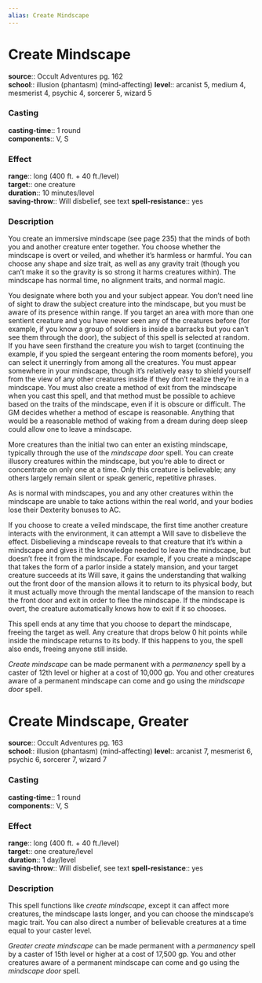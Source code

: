 ```yaml
---
alias: Create Mindscape
---
```


# Create Mindscape 

**source**:: Occult Adventures pg. 162  
**school**:: illusion (phantasm) (mind-affecting)
**level**:: arcanist 5, medium 4, mesmerist 4, psychic 4, sorcerer 5, wizard 5

### Casting 

**casting-time**:: 1 round  
**components**:: V, S

### Effect 

**range**:: long (400 ft. + 40 ft./level)  
**target**:: one creature  
**duration**:: 10 minutes/level  
**saving-throw**:: Will disbelief, see text
**spell-resistance**:: yes

### Description 

You create an immersive mindscape (see page 235) that the minds of both you and another creature enter together. You choose whether the mindscape is overt or veiled, and whether it’s harmless or harmful. You can choose any shape and size trait, as well as any gravity trait (though you can’t make it so the gravity is so strong it harms creatures within). The mindscape has normal time, no alignment traits, and normal magic.  
  
You designate where both you and your subject appear. You don’t need line of sight to draw the subject creature into the mindscape, but you must be aware of its presence within range. If you target an area with more than one sentient creature and you have never seen any of the creatures before (for example, if you know a group of soldiers is inside a barracks but you can’t see them through the door), the subject of this spell is selected at random. If you have seen firsthand the creature you wish to target (continuing the example, if you spied the sergeant entering the room moments before), you can select it unerringly from among all the creatures. You must appear somewhere in your mindscape, though it’s relatively easy to shield yourself from the view of any other creatures inside if they don’t realize they’re in a mindscape. You must also create a method of exit from the mindscape when you cast this spell, and that method must be possible to achieve based on the traits of the mindscape, even if it is obscure or difficult. The GM decides whether a method of escape is reasonable. Anything that would be a reasonable method of waking from a dream during deep sleep could allow one to leave a mindscape.  
  
More creatures than the initial two can enter an existing mindscape, typically through the use of the *mindscape door* spell. You can create illusory creatures within the mindscape, but you’re able to direct or concentrate on only one at a time. Only this creature is believable; any others largely remain silent or speak generic, repetitive phrases.  
  
As is normal with mindscapes, you and any other creatures within the mindscape are unable to take actions within the real world, and your bodies lose their Dexterity bonuses to AC.  
  
If you choose to create a veiled mindscape, the first time another creature interacts with the environment, it can attempt a Will save to disbelieve the effect. Disbelieving a mindscape reveals to that creature that it’s within a mindscape and gives it the knowledge needed to leave the mindscape, but doesn’t free it from the mindscape. For example, if you create a mindscape that takes the form of a parlor inside a stately mansion, and your target creature succeeds at its Will save, it gains the understanding that walking out the front door of the mansion allows it to return to its physical body, but it must actually move through the mental landscape of the mansion to reach the front door and exit in order to flee the mindscape. If the mindscape is overt, the creature automatically knows how to exit if it so chooses.  
  
This spell ends at any time that you choose to depart the mindscape, freeing the target as well. Any creature that drops below 0 hit points while inside the mindscape returns to its body. If this happens to you, the spell also ends, freeing anyone still inside.  
  
*Create mindscape* can be made permanent with a *permanency* spell by a caster of 12th level or higher at a cost of 10,000 gp. You and other creatures aware of a permanent mindscape can come and go using the *mindscape door* spell.

# Create Mindscape, Greater 

**source**:: Occult Adventures pg. 163  
**school**:: illusion (phantasm) (mind-affecting)
**level**:: arcanist 7, mesmerist 6, psychic 6, sorcerer 7, wizard 7

### Casting 

**casting-time**:: 1 round  
**components**:: V, S

### Effect 

**range**:: long (400 ft. + 40 ft./level)  
**target**:: one creature/level  
**duration**:: 1 day/level  
**saving-throw**:: Will disbelief, see text
**spell-resistance**:: yes

### Description 

This spell functions like *create mindscape*, except it can affect more creatures, the mindscape lasts longer, and you can choose the mindscape’s magic trait. You can also direct a number of believable creatures at a time equal to your caster level.  
  
*Greater create mindscape* can be made permanent with a *permanency* spell by a caster of 15th level or higher at a cost of 17,500 gp. You and other creatures aware of a permanent mindscape can come and go using the *mindscape door* spell.
